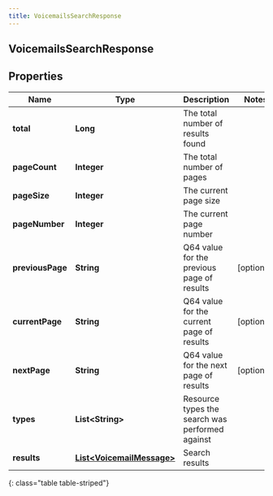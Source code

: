```yaml
---
title: VoicemailsSearchResponse
---
```

## VoicemailsSearchResponse


## Properties

| Name | Type | Description | Notes |
| ------------ | ------------- | ------------- | ------------- |
| **total** | <!----><!---->**Long**<!----> | The total number of results found |  |
| **pageCount** | <!----><!---->**Integer**<!----> | The total number of pages |  |
| **pageSize** | <!----><!---->**Integer**<!----> | The current page size |  |
| **pageNumber** | <!----><!---->**Integer**<!----> | The current page number |  |
| **previousPage** | <!----><!---->**String**<!----> | Q64 value for the previous page of results |  [optional] |
| **currentPage** | <!----><!---->**String**<!----> | Q64 value for the current page of results |  [optional] |
| **nextPage** | <!----><!---->**String**<!----> | Q64 value for the next page of results |  [optional] |
| **types** | <!----><!---->**List&lt;String&gt;**<!----> | Resource types the search was performed against |  |
| **results** | <!----><!---->[**List&lt;VoicemailMessage&gt;**](VoicemailMessage.html)<!----> | Search results |  |
{: class="table table-striped"}



